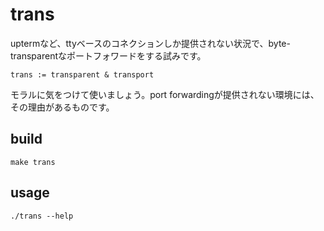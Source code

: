 # trans

uptermなど、ttyベースのコネクションしか提供されない状況で、byte-transparentなポートフォワードをする試みです。

```
trans := transparent & transport
```

モラルに気をつけて使いましょう。port forwardingが提供されない環境には、その理由があるものです。

## build

```
make trans
```

## usage

```
./trans --help
```
